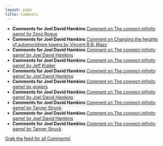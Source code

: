```yaml
---
layout: page
title: Comments
---
```


* **Comments for Joel David Hamkins** [Comment on The connect-infinity game! by Zeno Rogue](http://jdh.hamkins.org/the-connect-infinity-game/#comment-10249)
* **Comments for Joel David Hamkins** [Comment on Changing the heights of automorphism towers by Vincent R.B. Blazy](http://jdh.hamkins.org/changingheights/#comment-10248)
* **Comments for Joel David Hamkins** [Comment on The connect-infinity game! by Joel David Hamkins](http://jdh.hamkins.org/the-connect-infinity-game/#comment-10247)
* **Comments for Joel David Hamkins** [Comment on The connect-infinity game! by Jeff Kidder](http://jdh.hamkins.org/the-connect-infinity-game/#comment-10246)
* **Comments for Joel David Hamkins** [Comment on The connect-infinity game! by Joel David Hamkins](http://jdh.hamkins.org/the-connect-infinity-game/#comment-10245)
* **Comments for Joel David Hamkins** [Comment on The connect-infinity game! by gowers](http://jdh.hamkins.org/the-connect-infinity-game/#comment-10244)
* **Comments for Joel David Hamkins** [Comment on The connect-infinity game! by Joel David Hamkins](http://jdh.hamkins.org/the-connect-infinity-game/#comment-10243)
* **Comments for Joel David Hamkins** [Comment on The connect-infinity game! by Tanner Struck](http://jdh.hamkins.org/the-connect-infinity-game/#comment-10242)
* **Comments for Joel David Hamkins** [Comment on The connect-infinity game! by Joel David Hamkins](http://jdh.hamkins.org/the-connect-infinity-game/#comment-10241)
* **Comments for Joel David Hamkins** [Comment on The connect-infinity game! by Tanner Struck](http://jdh.hamkins.org/the-connect-infinity-game/#comment-10240)

[Grab the feed for all Comments!](Comments.xml)
